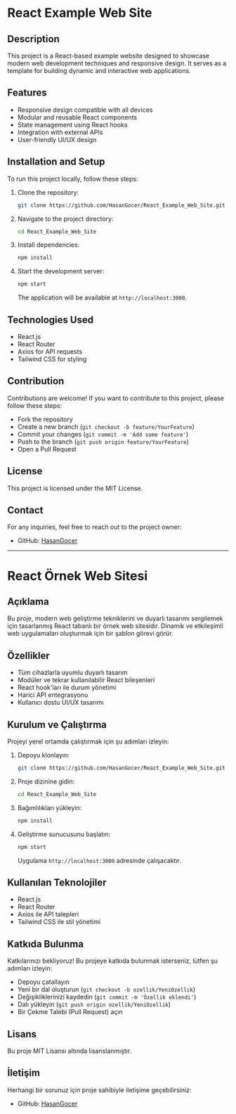 # React Example Web Site

## Description
This project is a React-based example website designed to showcase modern web development techniques and responsive design. It serves as a template for building dynamic and interactive web applications.

## Features
- Responsive design compatible with all devices
- Modular and reusable React components
- State management using React hooks
- Integration with external APIs
- User-friendly UI/UX design

## Installation and Setup
To run this project locally, follow these steps:

1. Clone the repository:
    ```bash
    git clone https://github.com/HasanGocer/React_Example_Web_Site.git
    ```
2. Navigate to the project directory:
    ```bash
    cd React_Example_Web_Site
    ```
3. Install dependencies:
    ```bash
    npm install
    ```
4. Start the development server:
    ```bash
    npm start
    ```
    The application will be available at `http://localhost:3000`.

## Technologies Used
- React.js
- React Router
- Axios for API requests
- Tailwind CSS for styling

## Contribution
Contributions are welcome! If you want to contribute to this project, please follow these steps:
- Fork the repository
- Create a new branch (`git checkout -b feature/YourFeature`)
- Commit your changes (`git commit -m 'Add some feature'`)
- Push to the branch (`git push origin feature/YourFeature`)
- Open a Pull Request

## License
This project is licensed under the MIT License.

## Contact
For any inquiries, feel free to reach out to the project owner:
- GitHub: [HasanGocer](https://github.com/HasanGocer)

---

# React Örnek Web Sitesi

## Açıklama
Bu proje, modern web geliştirme tekniklerini ve duyarlı tasarımı sergilemek için tasarlanmış React tabanlı bir örnek web sitesidir. Dinamik ve etkileşimli web uygulamaları oluşturmak için bir şablon görevi görür.

## Özellikler
- Tüm cihazlarla uyumlu duyarlı tasarım
- Modüler ve tekrar kullanılabilir React bileşenleri
- React hook'ları ile durum yönetimi
- Harici API entegrasyonu
- Kullanıcı dostu UI/UX tasarımı

## Kurulum ve Çalıştırma
Projeyi yerel ortamda çalıştırmak için şu adımları izleyin:

1. Depoyu klonlayın:
    ```bash
    git clone https://github.com/HasanGocer/React_Example_Web_Site.git
    ```
2. Proje dizinine gidin:
    ```bash
    cd React_Example_Web_Site
    ```
3. Bağımlılıkları yükleyin:
    ```bash
    npm install
    ```
4. Geliştirme sunucusunu başlatın:
    ```bash
    npm start
    ```
    Uygulama `http://localhost:3000` adresinde çalışacaktır.

## Kullanılan Teknolojiler
- React.js
- React Router
- Axios ile API talepleri
- Tailwind CSS ile stil yönetimi

## Katkıda Bulunma
Katkılarınızı bekliyoruz! Bu projeye katkıda bulunmak isterseniz, lütfen şu adımları izleyin:
- Depoyu çatallayın
- Yeni bir dal oluşturun (`git checkout -b ozellik/YeniOzellik`)
- Değişikliklerinizi kaydedin (`git commit -m 'Özellik eklendi'`)
- Dalı yükleyin (`git push origin ozellik/YeniOzellik`)
- Bir Çekme Talebi (Pull Request) açın

## Lisans
Bu proje MIT Lisansı altında lisanslanmıştır.

## İletişim
Herhangi bir sorunuz için proje sahibiyle iletişime geçebilirsiniz:
- GitHub: [HasanGocer](https://github.com/HasanGocer)
